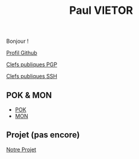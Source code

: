 ﻿---
layout: layout/fiche.njk

title: "Paul VIETOR"
authors:
    - "Paul Vietor"
---

Bonjour !

[Profil Github](https://github.com/paulvietor)

[Clefs publiques PGP](https://github.com/paulvietor.gpg)

[Clefs publiques SSH](https://github.com/paulvietor.keys)

## POK & MON

* [POK](./pok)
* [MON](./mon)

## Projet (pas encore)

[Notre Projet](../../../projets/20XX-20YY/notre-projet)
